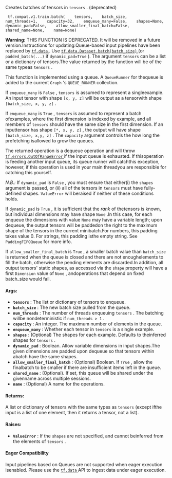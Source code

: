 Creates batches of tensors in  `tensors` . (deprecated)

```
 tf.compat.v1.train.batch(    tensors,    batch_size,    num_threads=1,    capacity=32,    enqueue_many=False,    shapes=None,    dynamic_pad=False,    allow_smaller_final_batch=False,    shared_name=None,    name=None) 
```


**Warning:**  THIS FUNCTION IS DEPRECATED. It will be removed in a future version.Instructions for updating:Queue-based input pipelines have been replaced by [ `tf.data` ](https://tensorflow.google.cn/api_docs/python/tf/data). Use [ `tf.data.Dataset.batch(batch_size)` ](https://tensorflow.google.cn/api_docs/python/tf/data/Dataset#batch) (or  `padded_batch(...)`  if  `dynamic_pad=True` ).
The argument  `tensors`  can be a list or a dictionary of tensors.The value returned by the function will be of the same typeas  `tensors` .

This function is implemented using a queue. A  `QueueRunner`  for thequeue is added to the current  `Graph` 's  `QUEUE_RUNNER`  collection.

If  `enqueue_many`  is  `False` ,  `tensors`  is assumed to represent a singleexample.  An input tensor with shape  `[x, y, z]`  will be output as a tensorwith shape  `[batch_size, x, y, z]` .

If  `enqueue_many`  is  `True` ,  `tensors`  is assumed to represent a batch ofexamples, where the first dimension is indexed by example, and all members of `tensors`  should have the same size in the first dimension.  If an inputtensor has shape  `[*, x, y, z]` , the output will have shape  `[batch_size, x,y, z]` .  The  `capacity`  argument controls the how long the prefetching isallowed to grow the queues.

The returned operation is a dequeue operation and will throw[ `tf.errors.OutOfRangeError` ](https://tensorflow.google.cn/api_docs/python/tf/errors/OutOfRangeError) if the input queue is exhausted. If thisoperation is feeding another input queue, its queue runner will catchthis exception, however, if this operation is used in your main threadyou are responsible for catching this yourself.

*N.B.:* If  `dynamic_pad`  is  `False` , you must ensure that either(i) the  `shapes`  argument is passed, or (ii) all of the tensors in `tensors`  must have fully-defined shapes.  `ValueError`  will beraised if neither of these conditions holds.

If  `dynamic_pad`  is  `True` , it is sufficient that the *rank* of thetensors is known, but individual dimensions may have shape  `None` .In this case, for each enqueue the dimensions with value  `None` may have a variable length; upon dequeue, the output tensors will be paddedon the right to the maximum shape of the tensors in the current minibatch.For numbers, this padding takes value 0.  For strings, this padding isthe empty string.  See  `PaddingFIFOQueue`  for more info.

If  `allow_smaller_final_batch`  is  `True` , a smaller batch value than `batch_size`  is returned when the queue is closed and there are not enoughelements to fill the batch, otherwise the pending elements are discarded.In addition, all output tensors' static shapes, as accessed via the `shape`  property will have a first  `Dimension`  value of  `None` , andoperations that depend on fixed batch_size would fail.

#### Args:
- **`tensors`** : The list or dictionary of tensors to enqueue.
- **`batch_size`** : The new batch size pulled from the queue.
- **`num_threads`** : The number of threads enqueuing  `tensors` .  The batching willbe nondeterministic if  `num_threads > 1` .
- **`capacity`** : An integer. The maximum number of elements in the queue.
- **`enqueue_many`** : Whether each tensor in  `tensors`  is a single example.
- **`shapes`** : (Optional) The shapes for each example.  Defaults to theinferred shapes for  `tensors` .
- **`dynamic_pad`** : Boolean.  Allow variable dimensions in input shapes.The given dimensions are padded upon dequeue so that tensors within abatch have the same shapes.
- **`allow_smaller_final_batch`** : (Optional) Boolean. If  `True` , allow the finalbatch to be smaller if there are insufficient items left in the queue.
- **`shared_name`** : (Optional). If set, this queue will be shared under the givenname across multiple sessions.
- **`name`** : (Optional) A name for the operations.


#### Returns:
A list or dictionary of tensors with the same types as  `tensors`  (except ifthe input is a list of one element, then it returns a tensor, not a list).

#### Raises:
- **`ValueError`** : If the  `shapes`  are not specified, and cannot beinferred from the elements of  `tensors` .


#### Eager Compatibility
Input pipelines based on Queues are not supported when eager execution isenabled. Please use the [ `tf.data` ](https://tensorflow.google.cn/api_docs/python/tf/data) API to ingest data under eager execution.

